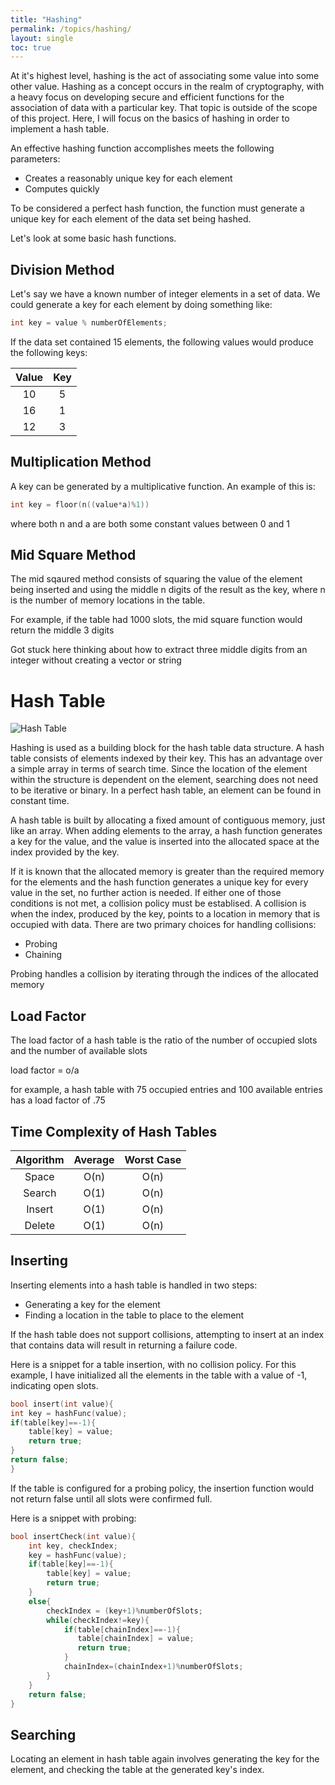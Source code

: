 ```yaml
---
title: "Hashing"
permalink: /topics/hashing/
layout: single
toc: true
---
```

At it's highest level, hashing is the act of associating some value into some other value. Hashing as a concept occurs in the realm of cryptography, with a heavy focus on developing secure and efficient functions for the association of data with a particular key. That topic is outside of the scope of this project. Here, I will focus on the basics of hashing in order to implement a hash table. 

An effective hashing function accomplishes meets the following parameters:
- Creates a reasonably unique key for each element
- Computes quickly

To be considered a perfect hash function, the function must generate a unique key for each element of the data set being hashed.

Let's look at some basic hash functions. 

## Division Method

Let's say we have a known number of integer elements in a set of data. We could generate a key for each element by doing something like:

``` c++
int key = value % numberOfElements;
```
If the data set contained 15 elements, the following values would produce the following keys:

| Value | Key |
|:-----:|:---:|
| 10    | 5   |
| 16    | 1   |
| 12    | 3   |


## Multiplication Method
A key can be generated by a multiplicative function. An example of this is:

``` c++
int key = floor(n((value*a)%1))
```
where both n and a are both some constant values between 0 and 1

## Mid Square Method
The mid sqaured method consists of squaring the value of the element being inserted and using the middle n digits of the result as the key, where n is the number of memory locations in the table. 

For example, if the table had 1000 slots, the mid square function would return the middle 3 digits

Got stuck here thinking about how to extract three middle digits from an integer without creating a vector or string

# Hash Table

![Hash Table](/structures-algorithms/assets/images/hash-table.jpg)

Hashing is used as a building block for the hash table data structure. A hash table consists of elements indexed by their key. This has an advantage over a simple array in terms of search time. Since the location of the element within the structure is dependent on the element, searching does not need to be iterative or binary. In a perfect hash table, an element can be found in constant time. 

A hash table is built by allocating a fixed amount of contiguous memory, just like an array. When adding elements to the array, a hash function generates a key for the value, and the value is inserted into the allocated space at the index provided by the key. 

If it is known that the allocated memory is greater than the required memory for the elements and the hash function generates a unique key for every value in the set, no further action is needed. If either one of those conditions is not met, a collision policy must be establised. A collision is when the index, produced by the key, points to a location in memory that is occupied with data. There are two primary choices for handling collisions:
- Probing
- Chaining

Probing handles a collision by iterating through the indices of the allocated memory

## Load Factor
The load factor of a hash table is the ratio of the number of occupied slots and the number of available slots

load factor = o/a

for example, a hash table with 75 occupied entries and 100 available entries has a load factor of .75


## Time Complexity of Hash Tables

| Algorithm | Average | Worst Case |
|:---------:|:-------:|:----------:|
| Space     | O(n)    | O(n)       |
| Search    | O(1)    | O(n)       |
| Insert    | O(1)    | O(n)       |
| Delete    | O(1)    | O(n)       |


## Inserting 

Inserting elements into a hash table is handled in two steps:

- Generating a key for the element
- Finding a location in the table to place to the element

If the hash table does not support collisions, attempting to insert at an index that contains data will result in returning a failure code. 

Here is a snippet for a table insertion, with no collision policy. For this example, I have initialized all the elements in the table with a value of -1, indicating open slots. 

``` c++
bool insert(int value){
int key = hashFunc(value);
if(table[key]==-1){
    table[key] = value;
    return true;
}
return false;
}
```

If the table is configured for a probing policy, the insertion function would not return false until all slots were confirmed full. 

Here is a snippet with probing:

``` c++
bool insertCheck(int value){
    int key, checkIndex;
    key = hashFunc(value);
    if(table[key]==-1){
        table[key] = value;
        return true;
    }
    else{
        checkIndex = (key+1)%numberOfSlots;
        while(checkIndex!=key){
            if(table[chainIndex]==-1){
               table[chainIndex] = value; 
               return true;
            }
            chainIndex=(chainIndex+1)%numberOfSlots;
        }
    }
    return false;
}
```
## Searching

Locating an element in hash table again involves generating the key for the element, and checking the table at the generated key's index. 
